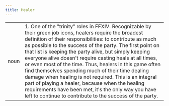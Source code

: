 ```yaml
---
title: Healer
---
```

|||
|---|---|
| noun | 1.  	One of the "trinity" roles in FFXIV. Recognizable by their green job icons, healers require the broadest definition of their responsibilities: to contribute as much as possible to the success of the party. The first point on that list is keeping the party alive, but simply keeping everyone alive doesn't require casting heals at all times, or even most of the time. Thus, healers in this game often find themselves spending much of their time dealing damage when healing is not required. This is an integral part of playing a healer, because when the healing requirements have been met, it's the only way you have left to continue to contribute to the success of the party.	|